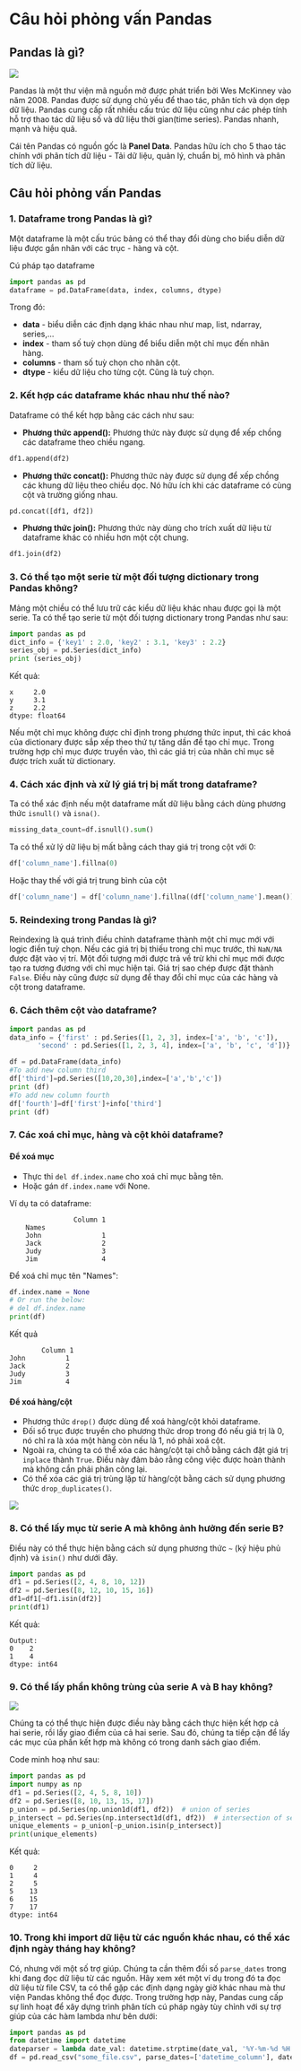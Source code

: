 # Câu hỏi phỏng vấn Pandas

## Pandas là gì?

![](./assets/pandas.png)

Pandas là một thư viện mã nguồn mở được phát triển bởi Wes McKinney vào năm 2008. Pandas được sử dụng chủ yếu để thao tác, phân tích và dọn dẹp dữ liệu. Pandas cung cấp rất nhiều cấu trúc dữ liệu cũng như các phép tính hỗ trợ thao tác dữ liệu số và dữ liệu thời gian(time series). Pandas nhanh, mạnh và hiệu quả.

Cái tên Pandas có nguồn gốc là **Panel Data**. Pandas hữu ích cho 5 thao tác chính với phân tích dữ liệu - Tải dữ liệu, quản lý, chuẩn bị, mô hình và phân tích dữ liệu.

## Câu hỏi phỏng vấn Pandas

### 1. Dataframe trong Pandas là gì?

Một dataframe là một cấu trúc bảng có thể thay đổi dùng cho biểu diễn dữ liệu được gắn nhãn với các trục - hàng và cột.

Cú pháp tạo dataframe

```py
import pandas as pd
dataframe = pd.DataFrame(data, index, columns, dtype)
```

Trong đó:

- **data** - biểu diễn các định dạng khác nhau như map, list, ndarray, series,...
- **index** - tham số tuỳ chọn dùng để biểu diễn một chỉ mục đến nhãn hàng.
- **columns** - tham số tuỳ chọn cho nhãn cột.
- **dtype** - kiểu dữ liệu cho từng cột. Cũng là tuỳ chọn.

### 2. Kết hợp các dataframe khác nhau như thế nào?

Dataframe có thể kết hợp bằng các cách như sau:

- **Phương thức append():** Phương thức này được sử dụng để xếp chồng các dataframe theo chiều ngang.

```py
df1.append(df2)
```

- **Phương thức concat():** Phương thức này được sử dụng để xếp chồng các khung dữ liệu theo chiều dọc. Nó hữu ích khi các dataframe có cùng cột và trường giống nhau.

```py
pd.concat([df1, df2])
```

- **Phương thức join():** Phương thức này dùng cho trích xuất dữ liệu từ dataframe khác có nhiều hơn một cột chung.

```py
df1.join(df2)
```

### 3. Có thể tạo một serie từ một đối tượng dictionary trong Pandas không?

Mảng một chiều có thể lưu trữ các kiểu dữ liệu khác nhau được gọi là một serie. Ta có thể tạo serie từ một đối tượng dictionary trong Pandas như sau:

```py
import pandas as pd
dict_info = {'key1' : 2.0, 'key2' : 3.1, 'key3' : 2.2}
series_obj = pd.Series(dict_info)
print (series_obj)
```

Kết quả:

```
x     2.0
y     3.1
z     2.2
dtype: float64
```

Nếu một chỉ mục không được chỉ định trong phương thức input, thì các khoá của dictionary được sắp xếp theo thứ tự tăng dần để tạo chỉ mục. Trong trường hợp chỉ mục được truyền vào, thì các giá trị của nhãn chỉ mục sẽ được trích xuất từ dictionary.

### 4. Cách xác định và xử lý giá trị bị mất trong dataframe?

Ta có thể xác định nếu một dataframe mất dữ liệu bằng cách dùng phương thức `isnull()` và `isna()`.

```py
missing_data_count=df.isnull().sum()
```

Ta có thể xử lý dữ liệu bị mất bằng cách thay giá trị trong cột với 0:

```py
df['column_name'].fillna(0)
```

Hoặc thay thế với giá trị trung bình của cột

```py
df['column_name'] = df['column_name'].fillna((df['column_name'].mean()))
```

### 5. Reindexing trong Pandas là gì?

Reindexing là quá trình điều chỉnh dataframe thành một chỉ mục mới với logic điền tuỳ chọn. Nếu các giá trị bị thiếu trong chỉ mục trước, thì `NaN/NA` được đặt vào vị trí. Một đối tượng mới được trả về trừ khi chỉ mục mới được tạo ra tương đương với chỉ mục hiện tại. Giá trị sao chép được đặt thành `False`. Điều này cũng được sử dụng để thay đổi chỉ mục của các hàng và cột trong dataframe.

### 6. Cách thêm cột vào dataframe?

```py
import pandas as pd
data_info = {'first' : pd.Series([1, 2, 3], index=['a', 'b', 'c']),
       'second' : pd.Series([1, 2, 3, 4], index=['a', 'b', 'c', 'd'])}

df = pd.DataFrame(data_info)
#To add new column third
df['third']=pd.Series([10,20,30],index=['a','b','c'])
print (df)
#To add new column fourth
df['fourth']=df['first']+info['third']
print (df)
```

### 7. Các xoá chỉ mục, hàng và cột khỏi dataframe?

#### Để xoá mục

- Thực thi `del df.index.name` cho xoá chỉ mục bằng tên.
- Hoặc gán `df.index.name` với None.

Ví dụ ta có dataframe:

```text
                Column 1
    Names
    John               1
    Jack               2
    Judy               3
    Jim                4
```

Để xoá chỉ mục tên "Names":

```py
df.index.name = None
# Or run the below:
# del df.index.name
print(df)
```

Kết quả

```
        Column 1
John          1
Jack          2
Judy          3
Jim           4
```

#### Để xoá hàng/cột

- Phương thức `drop()` được dùng để xoá hàng/cột khỏi dataframe.
- Đối số trục được truyền cho phương thức drop trong đó nếu giá trị là 0, nó chỉ ra là xóa một hàng còn nếu là 1, nó phải xoá cột.
- Ngoài ra, chúng ta có thể xóa các hàng/cột tại chỗ bằng cách đặt giá trị `inplace` thành `True`. Điều này đảm bảo rằng công việc được hoàn thành mà không cần phải phân công lại.
- Có thể xóa các giá trị trùng lặp từ hàng/cột bằng cách sử dụng phương thức `drop_duplicates()`.

![](./assets/delete_rowcolumn_from_dataframe.jpg)

### 8. Có thể lấy mục từ serie A mà không ảnh hưởng đến serie B?

Điều này có thể thực hiện bằng cách sử dụng phương thức `~` (ký hiệu phủ định) và `isin()` như dưới đây.

```py
import pandas as pd
df1 = pd.Series([2, 4, 8, 10, 12])
df2 = pd.Series([8, 12, 10, 15, 16])
df1=df1[~df1.isin(df2)]
print(df1)
```

Kết quả:

```text
Output:
0    2
1    4
dtype: int64
```

### 9. Có thể lấy phần không trùng của serie A và B hay không?

![](./assets/get_the_items_that_are_not_common_to_both_the_given_series_A_and_B.jpg)

Chúng ta có thể thực hiện được điều này bằng cách thực hiện kết hợp cả hai serie, rồi lấy giao điểm của cả hai serie. Sau đó, chúng ta tiếp cận để lấy các mục của phần kết hợp mà không có trong danh sách giao điểm.

Code minh hoạ như sau:

```py
import pandas as pd
import numpy as np
df1 = pd.Series([2, 4, 5, 8, 10])
df2 = pd.Series([8, 10, 13, 15, 17])
p_union = pd.Series(np.union1d(df1, df2))  # union of series
p_intersect = pd.Series(np.intersect1d(df1, df2))  # intersection of series
unique_elements = p_union[~p_union.isin(p_intersect)]
print(unique_elements)
```

Kết quả:

```text
0     2
1     4
2     5
5    13
6    15
7    17
dtype: int64
```

### 10. Trong khi import dữ liệu từ các nguồn khác nhau, có thể xác định ngày tháng hay không?

Có, nhưng với một số trợ giúp. Chúng ta cần thêm đối số `parse_dates` trong khi đang đọc dữ liệu từ các nguồn. Hãy xem xét một ví dụ trong đó ta đọc dữ liệu từ file CSV, ta có thể gặp các định dạng ngày giờ khác nhau mà thư viện Pandas không thể đọc được. Trong trường hợp này, Pandas cung cấp sự linh hoạt để xây dựng trình phân tích cú pháp ngày tùy chỉnh với sự trợ giúp của các hàm lambda như bên dưới:

```py
import pandas as pd
from datetime import datetime
dateparser = lambda date_val: datetime.strptime(date_val, '%Y-%m-%d %H:%M:%S')
df = pd.read_csv("some_file.csv", parse_dates=['datetime_column'], date_parser=dateparser)
```
